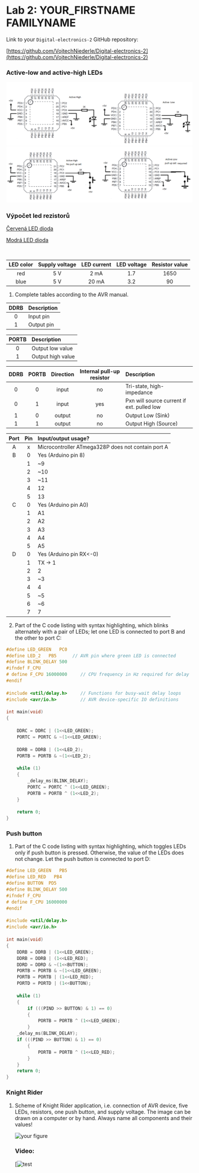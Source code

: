 # Lab 2: YOUR_FIRSTNAME FAMILYNAME

Link to your `Digital-electronics-2` GitHub repository:

   [https://github.com/VojtechNiederle/Digital-electronics-2](https://github.com/VojtechNiederle/Digital-electronics-2)


### Active-low and active-high LEDs
![alt text](Schema.png)
![alt text](Schema2.png)
### Výpočet led rezistorů

[Červená LED dioda](https://www.gme.cz/led-5mm-red-2-50-hlmp-4700)

[Modrá LED dioda](https://www.gme.cz/led-5mm-blue-460-60-diff)

&nbsp;

| **LED color** | **Supply voltage** | **LED current** | **LED voltage** | **Resistor value** |
| :-: | :-: | :-: | :-: | :-: |
| red | 5&nbsp;V | 2&nbsp;mA | 1.7 | 1650 |
| blue | 5&nbsp;V | 20&nbsp;mA | 3.2 | 90 |
1. Complete tables according to the AVR manual.

| **DDRB** | **Description** |
| :-: | :-- |
| 0 | Input pin |
| 1 | Output pin |

| **PORTB** | **Description** |
| :-: | :-- |
| 0 | Output low value |
| 1 | Output high value |

| **DDRB** | **PORTB** | **Direction** | **Internal pull-up resistor** | **Description** |
| :-: | :-: | :-: | :-: | :-- |
| 0 | 0 | input | no | Tri-state, high-impedance |
| 0 | 1 | input | yes | Pxn will source current if ext. pulled low |
| 1 | 0 | output | no | Output Low (Sink) |
| 1 | 1 | output | no | Output High (Source) |

| **Port** | **Pin** | **Input/output usage?** |
| :-: | :-: | :-- |
| A | x | Microcontroller ATmega328P does not contain port A |
| B | 0 | Yes (Arduino pin 8) |
|   | 1 | ~9 |
|   | 2 | ~10 |
|   | 3 | ~11 |
|   | 4 | 12 |
|   | 5 | 13 |
| C | 0 | Yes (Arduino pin A0) |
|   | 1 | A1 |
|   | 2 | A2 |
|   | 3 | A3 |
|   | 4 | A4 |
|   | 5 | A5 |
| D | 0 | Yes (Arduino pin RX<-0) |
|   | 1 | TX -> 1 |
|   | 2 | 2 |
|   | 3 | ~3 |
|   | 4 | 4 |
|   | 5 | ~5 |
|   | 6 | ~6 |
|   | 7 | 7 |


2. Part of the C code listing with syntax highlighting, which blinks alternately with a pair of LEDs; let one LED is connected to port B and the other to port C:

```c
#define LED_GREEN   PC0
#define LED_2   PB5      // AVR pin where green LED is connected
#define BLINK_DELAY 500
#ifndef F_CPU
# define F_CPU 16000000     // CPU frequency in Hz required for delay
#endif

#include <util/delay.h>     // Functions for busy-wait delay loops
#include <avr/io.h>         // AVR device-specific IO definitions

int main(void)
{

    DDRC = DDRC | (1<<LED_GREEN);
    PORTC = PORTC & ~(1<<LED_GREEN);
    
    DDRB = DDRB | (1<<LED_2);
    PORTB = PORTB & ~(1<<LED_2);

    while (1)
    {
        _delay_ms(BLINK_DELAY);
        PORTC = PORTC ^ (1<<LED_GREEN);
        PORTB = PORTB ^ (1<<LED_2);
    }

    return 0;
}
```


### Push button

1. Part of the C code listing with syntax highlighting, which toggles LEDs only if push button is pressed. Otherwise, the value of the LEDs does not change. Let the push button is connected to port D:

```c
#define LED_GREEN   PB5
#define LED_RED   PB4
#define BUTTON  PD5
#define BLINK_DELAY 500
#ifndef F_CPU
# define F_CPU 16000000
#endif

#include <util/delay.h>
#include <avr/io.h>

int main(void)
{
    DDRB = DDRB | (1<<LED_GREEN);
	DDRB = DDRB | (1<<LED_RED);
	DDRD = DDRD & ~(1<<BUTTON);
    PORTB = PORTB & ~(1<<LED_GREEN);
	PORTB = PORTB | (1<<LED_RED);
	PORTD = PORTD | (1<<BUTTON);

    while (1)
    {
        if (((PIND >> BUTTON) & 1) == 0)
		{
			PORTB = PORTB ^ (1<<LED_GREEN);
		}
	_delay_ms(BLINK_DELAY);
	if (((PIND >> BUTTON) & 1) == 0)
		{
			PORTB = PORTB ^ (1<<LED_RED);
		}
    }
    return 0;
}
```


### Knight Rider

1. Scheme of Knight Rider application, i.e. connection of AVR device, five LEDs, resistors, one push button, and supply voltage. The image can be drawn on a computer or by hand. Always name all components and their values!

   ![your figure]()
   ### Video: 
   [![test](https://www.youtube.com/watch?v=pRyABV7619A)
